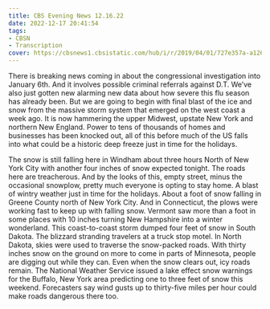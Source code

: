 ```yaml
---
title: CBS Evening News 12.16.22
date: 2022-12-17 20:41:54
tags:
- CBSN
- Transcription
cover: https://cbsnews1.cbsistatic.com/hub/i/r/2019/04/01/727e357a-a126-4138-a2c5-4d3222669d57/thumbnail/640x360/3ff2761028dc5c65cc4f07acd54bcd5c/cbsn2-logo-1920x1080.jpg
---
```

There is breaking news coming in about the congressional investigation into January 6th. And it involves possible criminal referrals against D.T. We’ve also just gotten new alarming new data about how severe this flu season has already been. But we are going to begin with final blast of the ice and snow from the massive storm system that emerged on the west coast a week ago. It is now hammering the upper Midwest, upstate New York and northern New England. Power to tens of thousands of homes and businesses has been knocked out, all of this before much of the US falls into what could be a historic deep freeze just in time for the holidays. 

The snow is still falling here in Windham about three hours North of New York City with another four inches of snow expected tonight. The roads here are treacherous. And by the looks of this, empty street, minus the occasional snowplow, pretty much everyone is opting to stay home. A blast of wintry weather just in time for the holidays. About a foot of snow falling in Greene County north of New York City. And in Connecticut, the plows were working fast to keep up with falling snow. Vermont saw more than a foot in some places with 10 inches turning New Hampshire into a winter wonderland. This coast-to-coast storm dumped four feet of snow in South Dakota. The blizzard stranding travelers at a truck stop motel. In North Dakota, skies were used to traverse the snow-packed roads. With thirty inches snow on the ground on more to come in parts of Minnesota, people are digging out while they can. Even when the snow clears out, icy roads remain. The National Weather Service issued a lake effect snow warnings for the Buffalo, New York area predicting one to three feet of snow this weekend. Forecasters say wind gusts up to thirty-five miles per hour could make roads dangerous there too. 
